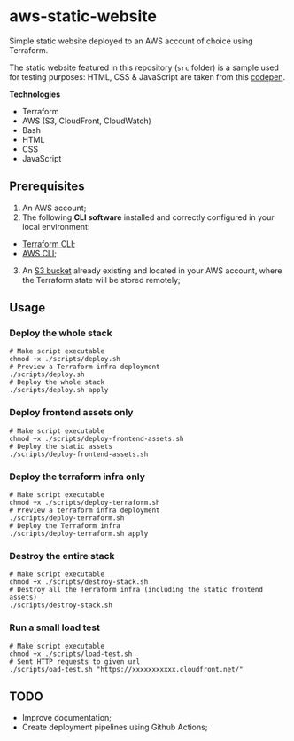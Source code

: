 # aws-static-website

Simple static website deployed to an AWS account of choice using Terraform.

The static website featured in this repository (`src` folder) is a sample used for testing purposes: HTML, CSS & JavaScript are taken from this [codepen](https://codepen.io/lisilinhart/pen/MoqMQq).

**Technologies**

- Terraform
- AWS (S3, CloudFront, CloudWatch)
- Bash
- HTML
- CSS
- JavaScript

## Prerequisites

1. An AWS account;
2. The following **CLI software** installed and correctly configured in your local environment:
- [Terraform CLI](https://learn.hashicorp.com/tutorials/terraform/install-cli#install-terraform);
- [AWS CLI](https://docs.aws.amazon.com/cli/latest/userguide/install-cliv2.html);
3. An [S3 bucket](https://www.terraform.io/docs/backends/types/s3.html) already existing and located in your AWS account, where the Terraform state will be stored remotely;

## Usage

### Deploy the whole stack

```shell script
# Make script executable
chmod +x ./scripts/deploy.sh
# Preview a Terraform infra deployment
./scripts/deploy.sh
# Deploy the whole stack
./scripts/deploy.sh apply
```

### Deploy frontend assets only

```shell script
# Make script executable
chmod +x ./scripts/deploy-frontend-assets.sh
# Deploy the static assets
./scripts/deploy-frontend-assets.sh
```

### Deploy the terraform infra only

```shell script
# Make script executable
chmod +x ./scripts/deploy-terraform.sh
# Preview a terraform infra deployment
./scripts/deploy-terraform.sh
# Deploy the Terraform infra
./scripts/deploy-terraform.sh apply
```

### Destroy the entire stack

```shell script
# Make script executable
chmod +x ./scripts/destroy-stack.sh
# Destroy all the Terraform infra (including the static frontend assets)
./scripts/destroy-stack.sh
```

### Run a small load test

```shell script
# Make script executable
chmod +x ./scripts/load-test.sh
# Sent HTTP requests to given url
./scripts/oad-test.sh "https://xxxxxxxxxxx.cloudfront.net/"
```


## TODO
- Improve documentation;
- Create deployment pipelines using Github Actions;
